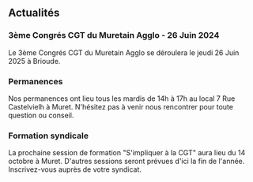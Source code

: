 ## Actualités

### 3ème Congrés CGT du Muretain Agglo - 26 Juin 2024

Le 3ème Congrés CGT du Muretain Agglo se déroulera le jeudi 26 Juin 2025 à Brioude. 
 


### Permanences 

Nos permanences ont lieu tous les mardis de 14h à 17h au local 7 Rue Castelvielh à Muret.
N'hésitez pas à venir nous rencontrer pour toute question ou conseil.


### Formation syndicale

La prochaine session de formation "S'impliquer à la CGT" aura lieu du 14 octobre à Muret.
D'autres sessions seront prévues d'ici la fin de l'année. 
Inscrivez-vous auprès de votre syndicat.

